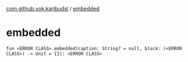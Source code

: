 [com.github.vok.karibudsl](index.md) / [embedded](.)

# embedded

`fun <ERROR CLASS>.embedded(caption: String? = null, block: (<ERROR CLASS>) -> Unit = {}): <ERROR CLASS>`